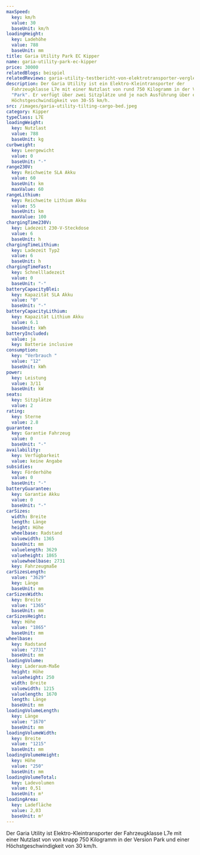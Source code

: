 ```yaml
---
maxSpeed:
  key: km/h
  value: 30
  baseUnit: km/h
loadingHeight:
  key: Ladehöhe
  value: 788
  baseUnit: mm
title: Garia Utility Park EC Kipper
name: garia-utility-park-ec-kipper
price: 30000
relatedBlogs: beispiel
relatedReviews: garia-utility-testbericht-von-elektrotransporter-vergleich
description: Der Garia Utility ist ein Elektro-Kleintransporter der
  Fahrzeugklasse L7e mit einer Nutzlast von rund 750 Kilogramm in der Version
  "Park". Er verfügt über zwei Sitzplätze und je nach Ausführung über eine
  Höchstgeschwindigkeit von 30-55 km/h.
src: /images/garia-utility-tilting-cargo-bed.jpeg
category: Kipper
typeClass: L7E
loadingWeight:
  key: Nutzlast
  value: 788
  baseUnit: kg
curbweight:
  key: Leergewicht
  value: 0
  baseUnit: "-"
range230V:
  key: Reichweite SLA Akku
  value: 60
  baseUnit: km
  maxValue: 60
rangeLithium:
  key: Reichweite Lithium Akku
  value: 55
  baseUnit: km
  maxValue: 100
chargingTime230V:
  key: Ladezeit 230-V-Steckdose
  value: 6
  baseUnit: h
chargingTimeLithium:
  key: Ladezeit Typ2
  value: 6
  baseUnit: h
chargingTimeFast:
  key: Schnellladezeit
  value: 0
  baseUnit: "-"
batteryCapacityBlei:
  key: Kapazität SLA Akku
  value: "0"
  baseUnit: "-"
batteryCapacityLithium:
  key: Kapazität Lithium Akku
  value: 6.1
  baseUnit: kWh
batteryIncluded:
  value: ja
  key: Batterie inclusive
consumption:
  key: "Verbrauch "
  value: "12"
  baseUnit: kWh
power:
  key: Leistung
  value: 3/11
  baseUnit: kW
seats:
  key: Sitzplätze
  value: 2
rating:
  key: Sterne
  value: 2.8
guarantee:
  key: Garantie Fahrzeug
  value: 0
  baseUnit: "-"
availability:
  key: Verfügbarkeit
  value: keine Angabe
subsidies:
  key: Förderhöhe
  value: 0
  baseUnit: "-"
batteryGuarantee:
  key: Garantie Akku
  value: 0
  baseUnit: "-"
carSizes:
  width: Breite
  length: Länge
  height: Höhe
  wheelbase: Radstand
  valuewidth: 1365
  baseUnit: mm
  valuelength: 3629
  valueheight: 1865
  valuewheelbase: 2731
  key: Fahrzeugmaße
carSizesLength:
  value: "3629"
  key: Länge
  baseUnit: mm
carSizesWidth:
  key: Breite
  value: "1365"
  baseUnit: mm
carSizesHeight:
  key: Höhe
  value: "1865"
  baseUnit: mm
wheelbase:
  key: Radstand
  value: "2731"
  baseUnit: mm
loadingVolume:
  key: Laderaum-Maße
  height: Höhe
  valueheight: 250
  width: Breite
  valuewidth: 1215
  valuelength: 1670
  length: Länge
  baseUnit: mm
loadingVolumeLength:
  key: Länge
  value: "1670"
  baseUnit: mm
loadingVolumeWidth:
  key: Breite
  value: "1215"
  baseUnit: mm
loadingVolumeHeight:
  key: Höhe
  value: "250"
  baseUnit: mm
loadingVolumeTotal:
  key: Ladevolumen
  value: 0,51
  baseUnit: m³
loadingArea:
  key: Ladefläche
  value: 2,03
  baseUnit: m²
---
```

Der Garia Utility ist Elektro-Kleintransporter der Fahrzeugklasse L7e mit einer Nutzlast von von knapp 750 Kilogramm in der Version Park und einer Höchstgeschwindigkeit von 30 km/h.